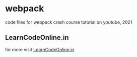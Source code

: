 # webpack

code files for webpack crash course tutorial on youtube, 2021

## LearnCodeOnline.in

for more visit [LearnCodeOnline.in](https://courses.learncodeonline.in/learn)
